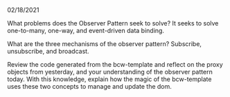 02/18/2021

What problems does the Observer Pattern seek to solve? It seeks to solve one-to-many, one-way, and event-driven data binding. 

What are the three mechanisms of the observer pattern? Subscribe, unsubscribe, and broadcast.

Review the code generated from the bcw-template and reflect on the proxy objects from yesterday, and your understanding of the observer pattern today. With this knowledge, explain how the magic of the bcw-template uses these two concepts to manage and update the dom. 